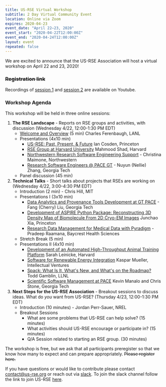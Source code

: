 ```yaml
---
title: US-RSE Virtual Workshop
subtitle: 2 Day Virtual Community Event 
location: Online via Zoom
expires: 2020-04-23
event_date: "April 22–23, 2020"
event_start: "2020-04-22T12:00:00Z"
event_end: "2020-04-24T12:00:00Z"
layout: event
repeated: false
---
```


We are excited to announce that the US-RSE Association will host a virtual workshop on April 22 and 23, 2020!

### ~~Registration link~~

Recordings of [session 1](https://www.youtube.com/watch?v=TaBMeBN7g_4) and [session 2](https://www.youtube.com/watch?v=OiJd0y38b0Q) are available on Youtube.

### Workshop Agenda

This workshop will be held in three online sessions:

1. **The RSE Landscape** - Reports on RSE groups and activities, with discussion (Wednesday 4/22, 12:00-1:30 PM EDT)
    - [Welcome and Overview](https://drive.google.com/open?id=1oNFeGRDOWEd0MdLH5dbE8NhPTmP7L3_w) (5 min) Charles Ferenbaugh, LANL
    - Presentations (4x10 min)
        - [US-RSE: Past, Present, & Future](https://drive.google.com/open?id=1nnOJe5kQFq9-AEJNsqZrQr5-fFKtBqXssE3qhhTtcq4) Ian Cosden, Princeton
        - [RSE Group at Harvard University](https://drive.google.com/open?id=1F84aRnai68vUssM_6FM1Z0v9ykYrhuCd) Mahmood Shad, Harvard
        - [Northwestern Research Software Engineering Support](https://docs.google.com/presentation/d/1KxmNG-hpStE55st9S8U_zFX1O8UBnwAcsEnp6EZ6-tw/edit?usp=sharing) - Christina Maimone, Northwestern
        - [Research Software Engineers @ PACE GT](https://drive.google.com/open?id=1WX_ipZI-zzeRjm6GUmc39sImucJt7Jir) - Nuyun (Nellie) Zhang, Georgia Tech
    - Panel discussion (45 min)
1. **Technical Talks** - Short talks about projects that RSEs are working on (Wednesday 4/22, 3:00-4:30 PM EDT)
    - Introduction (2 min) - Chris Hill, MIT
    - Presentations I (3x10 min)
        - [Data Analytics and Provenance Tools Development at GT PACE](https://drive.google.com/open?id=10fqy3BG70tPJK9YDSvCahC3VYroYKFVO) - Fang (Cherry) Liu, Georgia Tech
        - [Development of ASPIRE Python Package:  Reconstructing 3D Density Map of Biomolecule From 2D Cryo-EM Images](https://drive.google.com/open?id=1L9y32VyKs9ccjJgxUX95umJyDPExoy9c) Junchao Xia, Princeton
        - [Research Data Management for Medical Data with Pyradigm](https://crossinvalidation.com/2020/04/29/research-data-management-for-medical-data-with-pyradigm) - Pradeep Raamana, Baycrest Health Sciences
    - Stretch Break (5 min)
    - Presentations II (4x10 min)
        - [Development of an Automated High-Throughput Animal Training Platform](https://drive.google.com/open?id=1WersTgflMEM61Dr1JpIpW44d17gW_dsT) Sarah Leinicke, Harvard
        - [Software for Renewable Energy Integration](https://drive.google.com/open?id=1tDkYcXvjvn7ZJyslVgW-TFKTr55vpnaj) Kaspar Mueller, Intellectual Ventures
        - [Spack: What Is It, What's New, and What's on the Roadmap?](https://drive.google.com/open?id=1N1_mghnjWTwFwL6nPf5FDIsO5px2LzZO) Todd Gamblin, LLNL
        - [Scientific Software Management at PACE](https://drive.google.com/file/d/19q2B_hIeZRsEEecXIMYaMOXoARbSd5s0) Kevin Manalo and Chris Stone, Georgia Tech
1. **Next Steps for the US-RSE Association** - Breakout sessions to discuss ideas. What do *you* want from US-RSE? (Thursday 4/23, 12:00-1:30 PM EDT)
    - Introduction (10 minutes) - Jordan Perr-Sauer, NREL
    - Breakout Sessions
        - What are some problems that US-RSE can help solve? (15 minutes)
        - What activities should US-RSE encourage or participate in? (15 minutes)
        - Q/A Session related to starting an RSE group. (30 minutes)

The workshop is free, but we ask that all participants preregister so that we know how many to expect and can prepare appropriately. ~~Please register here.~~


If you have questions or would like to contribute please contact contact@us-rse.org or reach out via [slack](https://usrse.slack.com/).
To join the slack channel follow the link to join US-RSE [here](https://us-rse.org/join/). 

